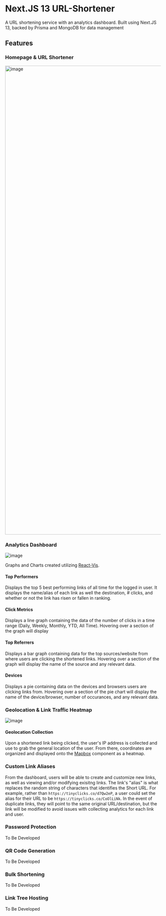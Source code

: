 # Next.JS 13 URL-Shortener

A URL shortening service with an analytics dashboard.
Built using Next.JS 13, backed by Prisma and MongoDB for data management

## Features

### Homepage & URL Shortener
<img width="1511" alt="image" src="https://github.com/jll38/url-shortener/assets/97925400/599efc38-1409-463e-b71f-375d390d6ebb">

### Analytics Dashboard
![image](https://github.com/jll38/url-shortener/assets/97925400/6a6ebad8-ce76-42bc-addd-8f27c7566e79)

Graphs and Charts created utilizing [React-Vis](https://uber.github.io/react-vis/).
#### Top Performers
Displays the top 5 best performing links of all time for the logged in user. It displays the name/alias of each link as well the destination, # clicks, and whether or not the link has risen or fallen in ranking.

#### Click Metrics
Displays a line graph containing the data of the number of clicks in a time range (Daily, Weekly, Monthly, YTD, All Time). Hovering over a section of the graph will display

#### Top Referrers
Displays a bar graph containing data for the top sources/website from where users are clicking the shortened links. Hovering over a section of the graph will display the name of the source and any relevant data.

#### Devices
Displays a pie containing data on the devices and browsers users are clicking links from. Hovering over a section of the pie chart will display the name of the device/browser, number of occurances, and any relevant data.

### Geolocation & Link Traffic Heatmap
![image](https://github.com/jll38/url-shortener/assets/97925400/f31de84d-818e-4d05-bfbd-094a4dbd9c05)

#### Geolocation Collection
Upon a shortened link being clicked, the user's IP address is collected and use to grab the general location of the user. From there, coordinates are organized and displayed onto the [Mapbox](https://www.mapbox.com/) component as a heatmap.

### Custom Link Aliases
From the dashboard, users will be able to create and customize new links, as well as viewing and/or modifying exisitng links. The link's "alias" is what replaces the random string of characters that identifies the Short URL. For example, rather than ```https://tinyclicks.co/d7Qw2eP```, a user could set the alias for their URL to be ```https://tinyclicks.co/CoOlLiNk```.
In the event of duplicate links, they will point to the same original URL/destination, but the link will be modified to avoid issues with collecting analytics for each link and user.

### Password Protection
To Be Developed
### QR Code Generation
To Be Developed
### Bulk Shortening
To Be Developed
### Link Tree Hosting
To Be Developed


